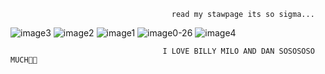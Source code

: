 

                                        read my stawpage its so sigma...

![image3](https://github.com/user-attachments/assets/e5594b82-fc84-45e1-9ff3-2064948e5661) ![image2](https://github.com/user-attachments/assets/2b524367-b416-4f2a-b95a-b73a5278ecc9) ![image1](https://github.com/user-attachments/assets/6e1994f9-88b0-402f-a352-ebdf81c1fb1b) ![image0-26](https://github.com/user-attachments/assets/1310b587-dc5d-42bd-9614-42029ff9c1fd) ![image4](https://github.com/user-attachments/assets/fa428555-dae2-4e02-af53-85df140bb7ed)









                                      I LOVE BILLY MILO AND DAN SOSOSOSO MUCH💞🌺






